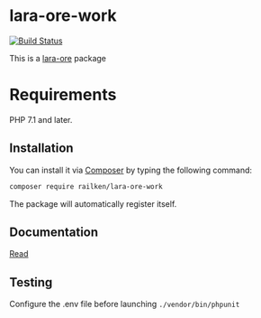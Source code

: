 # lara-ore-work

[![Build Status](https://travis-ci.org/railken/lara-ore-work.svg?branch=master)](https://travis-ci.org/railken/lara-ore-work)

This is a [lara-ore](https://github.com/railken/lara-ore) package

# Requirements

PHP 7.1 and later.

## Installation

You can install it via [Composer](https://getcomposer.org/) by typing the following command:

```bash
composer require railken/lara-ore-work
```

The package will automatically register itself.

## Documentation

[Read](docs/index.md)

## Testing

Configure the .env file before launching `./vendor/bin/phpunit`